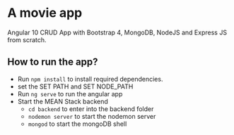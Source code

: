 # A movie app
 Angular 10 CRUD App with Bootstrap 4, MongoDB, NodeJS and Express JS from scratch.
## How to run the app?
- Run `npm install` to install required dependencies.
- set the SET PATH and SET NODE_PATH
- Run `ng serve` to run the angular app
- Start the MEAN Stack backend
  - `cd backend` to enter into the backend folder
  - `nodemon server` to start the nodemon server
  - `mongod` to start the mongoDB shell
